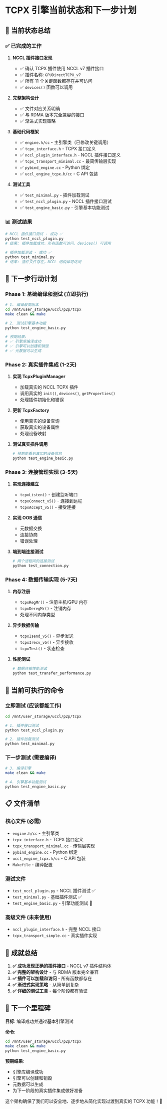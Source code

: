 # TCPX 引擎当前状态和下一步计划

## 🎯 当前状态总结

### ✅ 已完成的工作

1. **NCCL 插件接口发现**
   - ✅ 确认 TCPX 插件使用 NCCL v7 插件接口
   - ✅ 插件名称: `GPUDirectTCPX_v7`
   - ✅ 所有 11 个关键函数都存在并可访问
   - ✅ `devices()` 函数可以调用

2. **完整架构设计**
   - ✅ 文件对应关系明确
   - ✅ 与 RDMA 版本完全兼容的接口
   - ✅ 渐进式实现策略

3. **基础代码框架**
   - ✅ `engine.h/cc` - 主引擎类（已修改关键调用）
   - ✅ `tcpx_interface.h` - TCPX 接口定义
   - ✅ `nccl_plugin_interface.h` - NCCL 插件接口定义
   - ✅ `tcpx_transport_minimal.cc` - 最简传输层实现
   - ✅ `pybind_engine.cc` - Python 绑定
   - ✅ `uccl_engine_tcpx.h/cc` - C API 包装

4. **测试工具**
   - ✅ `test_minimal.py` - 插件加载测试
   - ✅ `test_nccl_plugin.py` - NCCL 插件接口测试
   - ✅ `test_engine_basic.py` - 引擎基本功能测试

### 📊 测试结果

```bash
# NCCL 插件接口测试 - 成功 ✅
python test_nccl_plugin.py
# 结果: 插件加载成功，所有函数可访问，devices() 可调用

# 插件加载测试 - 成功 ✅  
python test_minimal.py
# 结果: 插件文件存在，NCCL 结构体可访问
```

## 🚀 下一步行动计划

### Phase 1: 基础编译和测试 (立即执行)

```bash
# 1. 编译最简版本
cd /mnt/user_storage/uccl/p2p/tcpx
make clean && make

# 2. 测试引擎基本功能
python test_engine_basic.py

# 预期结果:
# ✅ 引擎库编译成功
# ✅ 引擎可以创建和销毁
# ✅ 元数据可以生成
```

### Phase 2: 真实插件集成 (1-2天)

1. **实现 TcpxPluginManager**
   - 加载真实的 NCCL TCPX 插件
   - 调用真实的 `init()`, `devices()`, `getProperties()`
   - 处理插件初始化和错误

2. **更新 TcpxFactory**
   - 使用真实的设备查询
   - 获取真实的设备属性
   - 处理设备映射

3. **测试真实插件调用**
   ```bash
   # 预期能看到真实的设备信息
   python test_engine_basic.py
   ```

### Phase 3: 连接管理实现 (3-5天)

1. **实现连接建立**
   - `tcpxListen()` - 创建监听端口
   - `tcpxConnect_v5()` - 连接到远程
   - `tcpxAccept_v5()` - 接受连接

2. **实现 OOB 通信**
   - 元数据交换
   - 连接协商
   - 错误处理

3. **端到端连接测试**
   ```bash
   # 两个进程间的连接测试
   python test_connection.py
   ```

### Phase 4: 数据传输实现 (5-7天)

1. **内存注册**
   - `tcpxRegMr()` - 注册主机/GPU 内存
   - `tcpxDeregMr()` - 注销内存
   - 处理不同内存类型

2. **异步数据传输**
   - `tcpxIsend_v5()` - 异步发送
   - `tcpxIrecv_v5()` - 异步接收
   - `tcpxTest()` - 状态检查

3. **性能测试**
   ```bash
   # 数据传输性能测试
   python test_transfer_performance.py
   ```

## 🔧 当前可执行的命令

### 立即测试 (应该都能工作)
```bash
cd /mnt/user_storage/uccl/p2p/tcpx

# 1. 插件接口测试
python test_nccl_plugin.py

# 2. 插件加载测试  
python test_minimal.py
```

### 下一步测试 (需要编译)
```bash
# 3. 编译引擎
make clean && make

# 4. 引擎基本功能测试
python test_engine_basic.py
```

## 📋 文件清单

### 核心文件 (必需)
- `engine.h/cc` - 主引擎类
- `tcpx_interface.h` - TCPX 接口定义
- `tcpx_transport_minimal.cc` - 传输层实现
- `pybind_engine.cc` - Python 绑定
- `uccl_engine_tcpx.h/cc` - C API 包装
- `Makefile` - 编译配置

### 测试文件
- `test_nccl_plugin.py` - NCCL 插件测试 ✅
- `test_minimal.py` - 基础插件测试 ✅
- `test_engine_basic.py` - 引擎功能测试 🚧

### 高级文件 (未来使用)
- `nccl_plugin_interface.h` - 完整 NCCL 接口
- `tcpx_transport_simple.cc` - 真实插件实现

## 🎉 成就总结

1. **✅ 成功发现正确的插件接口** - NCCL v7 插件结构体
2. **✅ 完整的架构设计** - 与 RDMA 版本完全兼容
3. **✅ 插件可以加载和访问** - 所有函数都存在
4. **✅ 渐进式实现策略** - 从简单到复杂
5. **✅ 详细的测试工具** - 每个阶段都有验证

## 🚀 下一个里程碑

**目标**: 编译成功并通过基本引擎测试

**命令**:
```bash
cd /mnt/user_storage/uccl/p2p/tcpx
make clean && make
python test_engine_basic.py
```

**预期结果**: 
- 引擎库编译成功
- 引擎可以创建和销毁
- 元数据可以生成
- 为下一阶段的真实插件集成做好准备

这个架构确保了我们可以安全地、逐步地从简化实现过渡到真实的 TCPX 功能！🎯
